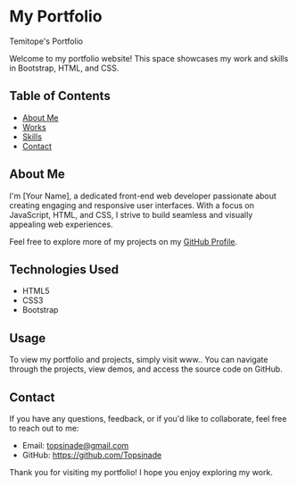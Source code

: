 # My Portfolio

Temitope's Portfolio

Welcome to my portfolio website! This space showcases my work and skills in Bootstrap, HTML, and CSS.

## Table of Contents

- [About Me](#about-me)
- [Works](#projects)
- [Skills](#skills)
- [Contact](#contact)

## About Me

I'm [Your Name], a dedicated front-end web developer passionate about creating engaging and responsive user interfaces. With a focus on JavaScript, HTML, and CSS, I strive to build seamless and visually appealing web experiences.

Feel free to explore more of my projects on my [GitHub Profile](https://github.com/Topsinade).

## Technologies Used

- HTML5
- CSS3
- Bootstrap

## Usage

To view my portfolio and projects, simply visit www.. You can navigate through the projects, view demos, and access the source code on GitHub.


## Contact

If you have any questions, feedback, or if you'd like to collaborate, feel free to reach out to me:

- Email: topsinade@gmail.com
- GitHub: https://github.com/Topsinade

Thank you for visiting my portfolio! I hope you enjoy exploring my work.